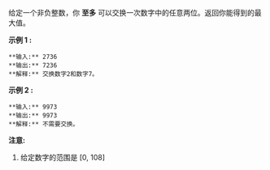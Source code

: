 给定一个非负整数，你 **至多** 可以交换一次数字中的任意两位。返回你能得到的最大值。

**示例 1 :**

    
    
    **输入:** 2736
    **输出:** 7236
    **解释:** 交换数字2和数字7。
    

**示例 2 :**

    
    
    **输入:** 9973
    **输出:** 9973
    **解释:** 不需要交换。
    

**注意:**

  1. 给定数字的范围是 [0, 108]


